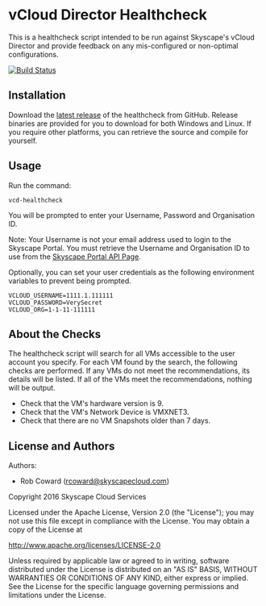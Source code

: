 # vCloud Director Healthcheck
This is a healthcheck script intended to be run against Skyscape's vCloud Director and provide feedback on any mis-configured or non-optimal configurations.

[![Build Status](https://travis-ci.org/skyscape-cloud-services/vcd-healthcheck.svg?branch=master)](https://travis-ci.org/skyscape-cloud-services/vcd-healthcheck)

## Installation
Download the [latest release](https://github.com/skyscape-cloud-services/vcd-healthcheck/releases) of the healthcheck from GitHub. Release binaries are provided for you to download for both Windows and Linux. If you require other platforms, you can retrieve the source and compile for yourself.

## Usage
Run the command:
```
vcd-healthcheck
```
You will be prompted to enter your Username, Password and Organisation ID. 

Note: Your Username is not your email address used to login to the Skyscape Portal. You must retrieve the Username and Organisation ID to use from the [Skyscape Portal API Page](https://portal.skyscapecloud.com/user/api).

Optionally, you can set your user credentials as the following environment variables to prevent being prompted.
```
VCLOUD_USERNAME=1111.1.111111
VCLOUD_PASSWORD=VerySecret
VCLOUD_ORG=1-1-11-111111
```
## About the Checks
The healthcheck script will search for all VMs accessible to the user account you specify. For each VM found by the search, the following checks are performed. If any VMs do not meet the recommendations, its details will be listed. If all of the VMs meet the recommendations, nothing will be output.
* Check that the VM's hardware version is 9.
* Check that the VM's Network Device is VMXNET3.
* Check that there are no VM Snapshots older than 7 days.

License and Authors
-------------------
Authors:
  * Rob Coward (rcoward@skyscapecloud.com)

Copyright 2016 Skyscape Cloud Services

Licensed under the Apache License, Version 2.0 (the "License"); you may not use this file except in compliance with the License. You may obtain a copy of the License at

http://www.apache.org/licenses/LICENSE-2.0

Unless required by applicable law or agreed to in writing, software distributed under the License is distributed on an "AS IS" BASIS, WITHOUT WARRANTIES OR CONDITIONS OF ANY KIND, either express or implied. See the License for the specific language governing permissions and limitations under the License.
